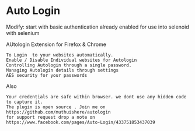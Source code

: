 Auto Login
=========

Modify: start with basic authentication already enabled for use into selenoid with selenium

AUtologin Extension for Firefox & Chrome 

	To Login  to your websites automatically.
	Enable / Disable Individual websites for Autologin
	Controlling Autologin through a single password.
	Managing Autologin details through settings
	AES security for your passwords
	
Also

	Your credentials are safe within browser. we dont use any hidden code to capture it.
	The plugin is open source . Join me on https://github.com/muthuishere/autologin
	for support request drop a note on  https://www.facebook.com/pages/Auto-Login/433751853437039	
